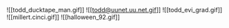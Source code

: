 ![[todd_ducktape_man.gif]]
![[todd@uunet.uu.net.gif]]
![[todd_evi_grad.gif]]
![[millert.cinci.gif]]
![[halloween_92.gif]]